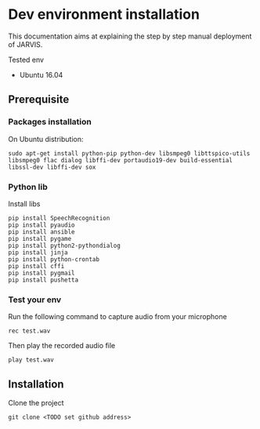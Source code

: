 # Dev environment installation

This documentation aims at explaining the step by step manual deployment of JARVIS.

Tested env
- Ubuntu 16.04



## Prerequisite

### Packages installation
On Ubuntu distribution:
```
sudo apt-get install python-pip python-dev libsmpeg0 libttspico-utils libsmpeg0 flac dialog libffi-dev portaudio19-dev build-essential libssl-dev libffi-dev sox
```

### Python lib

Install libs
```
pip install SpeechRecognition
pip install pyaudio
pip install ansible
pip install pygame
pip install python2-pythondialog
pip install jinja
pip install python-crontab
pip install cffi
pip install pygmail
pip install pushetta
```

### Test your env
Run the following command to capture audio from your microphone
```
rec test.wav
```

Then play the recorded audio file
```
play test.wav
```

## Installation

Clone the project
```
git clone <TODO set github address>
```

